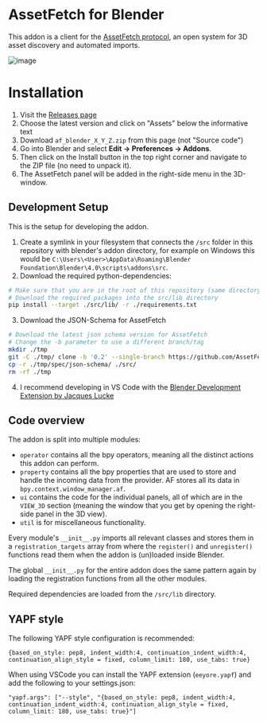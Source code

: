 # AssetFetch for Blender

This addon is a client for the [AssetFetch protocol](https://assetfetch.org), an open system for 3D asset discovery and automated imports.

![image](https://github.com/struffel/assetfetch-blender/assets/31403260/6f218e1a-2de1-4054-97f0-99655d513dad)

# Installation

1. Visit the [Releases page](https://github.com/struffel/assetfetch-blender/releases)
2. Choose the latest version and click on "Assets" below the informative text
3. Download `af_blender_X_Y_Z.zip` from this page (not "Source code")
4. Go into Blender and select **Edit -> Preferences -> Addons**.
5. Then click on the Install button in the top right corner and navigate to the ZIP file (no need to unpack it).
6. The AssetFetch panel will be added in the right-side menu in the 3D-window.

## Development Setup

This is the setup for developing the addon.

1. Create a symlink in your filesystem that connects the `/src` folder in this repository with blender's addon directory, for example on Windows this would be `C:\Users\<User>\AppData\Roaming\Blender Foundation\Blender\4.0\scripts\addons\src`.
2. Download the required python-dependencies:
```bash
# Make sure that you are in the root of this repository (same directory as this readme file)
# Download the required packages into the src/lib directory
pip install --target ./src/lib/ -r ./requirements.txt
```
3. Download the JSON-Schema for AssetFetch
```bash
# Download the latest json schema version for AssetFetch
# Change the -b parameter to use a different branch/tag
mkdir ./tmp
git -C ./tmp/ clone -b '0.2' --single-branch https://github.com/AssetFetch/spec.git 
cp -r ./tmp/spec/json-schema/ ./src/
rm -rf ./tmp
```
4. I recommend developing in VS Code with the [Blender Development Extension by Jacques Lucke](https://marketplace.visualstudio.com/items?itemName=JacquesLucke.blender-development)

## Code overview

The addon is split into multiple modules:

- `operator` contains all the bpy operators, meaning all the distinct actions this addon can perform.
- `property` contains all the bpy properties that are used to store and handle the incoming data from the provider. AF stores all its data in  `bpy.context.window_manager.af`.
- `ui` contains the code for the individual panels, all of which are in the `VIEW_3D` section (meaning the window that you get by opening the right-side panel in the 3D view).
- `util` is for miscellaneous functionality.

Every module's `__init__.py` imports all relevant classes and stores them in a `registration_targets` array from where the `register()` and `unregister()` functions read them when the addon is (un)loaded inside Blender.

The global `__init__.py` for the entire addon does the same pattern again by loading the registration functions from all the other modules.

Required dependencies are loaded from the `/src/lib` directory.


## YAPF style

The following YAPF style configuration is recommended:
```
{based_on_style: pep8, indent_width:4, continuation_indent_width:4, continuation_align_style = fixed, column_limit: 180, use_tabs: true}
```

When using VSCode you can install the YAPF extension (`eeyore.yapf`) and add the following to your settings.json:

```
"yapf.args": ["--style", "{based_on_style: pep8, indent_width:4, continuation_indent_width:4, continuation_align_style = fixed, column_limit: 180, use_tabs: true}"]
```